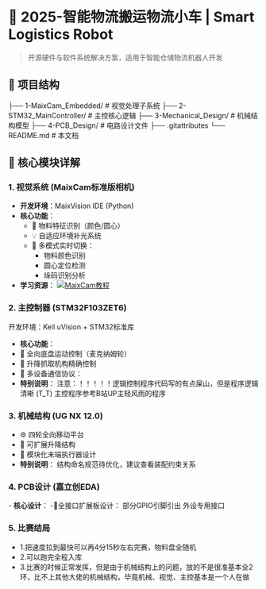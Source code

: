 # 🚀 2025-智能物流搬运物流小车 | Smart Logistics Robot

> 开源硬件与软件系统解决方案，适用于智能仓储物流机器人开发  

## 📂 项目结构
  ├── 1-MaixCam_Embedded/ # 视觉处理子系统
  ├── 2-STM32_MainController/ # 主控核心逻辑
  ├── 3-Mechanical_Design/ # 机械结构模型
  ├── 4-PCB_Design/ # 电路设计文件
  ├── .gitattributes
  └── README.md # 本文档

## 🧩 核心模块详解

### 1. 视觉系统 (MaixCam标准版相机)
- **开发环境**：MaixVision IDE (Python) 
- **核心功能**：
  - 🎨 物料特征识别（颜色/圆心）
  - 💡 自适应环境补光系统
  - 🔄 多模式实时切换：
    - 物料颜色识别
    - 圆心定位检测
    - 垛码识别分析
- **学习资源**：
  [![MaixCam教程](https://img.shields.io/badge/Bilibili-MaixCam教程-00A1D6)](https://www.bilibili.com/video/BV12EeDeaEGp)

### 2. 主控制器 (STM32F103ZET6)
开发环境​​：Keil uVision + STM32标准库
  - **核心功能**：
  - 🤖 全向底盘运动控制（麦克纳姆轮）
  - 🎯 升降抓取机构精确控制
  - 🔗 多设备通信协议：
  - **特别说明**：
   注意：！！！！！逻辑控制程序代码写的有点屎山，但是程序逻辑清晰 (T_T)
   主控程序参考B站UP主轻风雨的程序
  
### 3. 机械结构 (UG NX 12.0)
  - ⚙️ 四轮全向移动平台
  - 📏 可扩展升降结构
  - 🧩 模块化末端执行器设计
- **特别说明**：
    结构命名规范待优化，建议查看装配约束关系

### 4. PCB设计 (嘉立创EDA)
  ​​- **​​核心设计**：
   ​​-🔌全接口扩展板设计：
      部分GPIO引脚引出
      外设专用接口
### 5. 比赛结局
  - 1.把速度拉到最快可以再4分15秒左右完赛，物料盘全随机
  - 2.可以跑完全程入库
  - 3.比赛的时候正常发挥，但是由于机械结构上的问题，放的不是很准基本全2环，比不上其他大佬的机械结构，毕竟机械、视觉、主控基本是一个人在做
